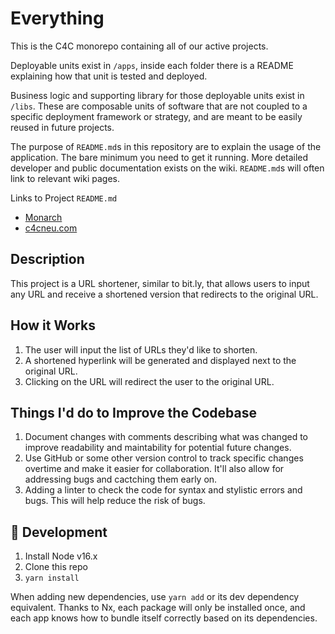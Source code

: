 # Everything

This is the C4C monorepo containing all of our active projects.

Deployable units exist in `/apps`, inside each folder there is a README explaining how that unit is tested and deployed.

Business logic and supporting library for those deployable units exist in `/libs`. These are composable units of software that are not coupled to a specific deployment framework or strategy, and are meant to be easily reused in future projects.

The purpose of `README.md`s in this repository are to explain the usage of the application. The bare minimum you need to get it running. More detailed developer and public documentation exists on the wiki. `README.md`s will often link to relevant wiki pages.


Links to Project `README.md`

- [Monarch](./apps/monarch/README.md)
- [c4cneu.com](./apps/dotcom/README.md)

## Description

This project is a URL shortener, similar to bit.ly, that allows users to input any URL and receive a shortened version that redirects to the original URL.

## How it Works
1. The user will input the list of URLs they'd like to shorten.
2. A shortened hyperlink will be generated and displayed next to the original URL.
3. Clicking on the URL will redirect the user to the original URL.

## Things I'd do to Improve the Codebase

1. Document changes with comments describing what was changed to improve readability and maintability for potential future changes.
2. Use GitHub or some other version control to track specific changes overtime and make it easier for collaboration. It'll also allow for addressing bugs and cactching them early on.
3. Adding a linter to check the code for syntax and stylistic errors and bugs. This will help reduce the risk of bugs.


## 🔨 Development
1. Install Node v16.x
2. Clone this repo
3. `yarn install`

When adding new dependencies, use `yarn add` or its dev dependency equivalent. Thanks to Nx, each package will only be installed once, and each app knows how to bundle itself correctly based on its dependencies.
